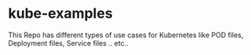 # kube-examples

This Repo has different types of use cases for Kubernetes like POD files, Deployment files, Service files .. etc..
